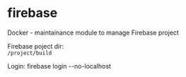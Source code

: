 # firebase

Docker - maintainance module to manage Firebase project

Firebase poject dir:  
    `/project/build`

Login:
    firebase login --no-localhost
